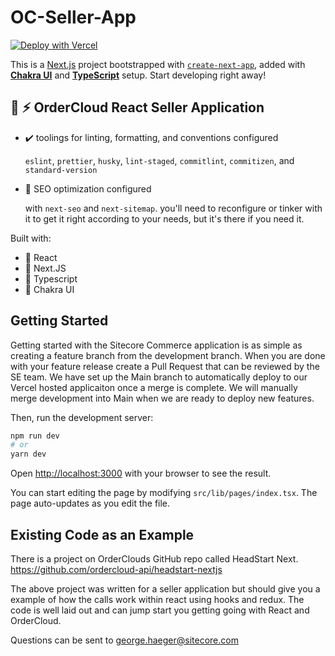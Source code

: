 # OC-Seller-App

[![Deploy with Vercel](https://vercel.com/button)](https://vercel.com/import/git?s=https://github.com/SitecoreNA/OC-Seller-App)

This is a [Next.js](https://nextjs.org/) project bootstrapped with [`create-next-app`](https://github.com/vercel/next.js/tree/canary/packages/create-next-app), added with [**Chakra UI**](https://chakra-ui.com) and [**TypeScript**](https://www.typescriptlang.org) setup.
Start developing right away!

## 🔋 ⚡ OrderCloud React Seller Application

- ✔️ toolings for linting, formatting, and conventions configured

  `eslint`, `prettier`, `husky`, `lint-staged`, `commitlint`, `commitizen`, and `standard-version`

- 🔎 SEO optimization configured

  with `next-seo` and `next-sitemap`. you'll need to reconfigure or tinker with it to get it right according to your needs, but it's there if you need it.

Built with:

- 🎨 React
- 🎨 Next.JS
- 🎨 Typescript
- 🎨 Chakra UI

## Getting Started

Getting started with the Sitecore Commerce application is as simple as creating a feature branch from the development branch. When you are done with your feature release create a Pull Request that can be reviewed by the SE team.  We have set up the Main branch to automatically deploy to our Vercel hosted applicaiton once a merge is complete. We will manually merge development into Main when we are ready to deploy new features. 

Then, run the development server:

```bash
npm run dev
# or
yarn dev
```

Open [http://localhost:3000](http://localhost:3000) with your browser to see the result.

You can start editing the page by modifying `src/lib/pages/index.tsx`. The page auto-updates as you edit the file.


## Existing Code as an Example  

There is a project on OrderClouds GitHub repo called HeadStart Next.
https://github.com/ordercloud-api/headstart-nextjs

The above project was written for a seller application but should give you a example of how the calls work within react using hooks and redux. The code is well laid out and can jump start you getting going with React and OrderCloud.

Questions can be sent to george.haeger@sitecore.com
